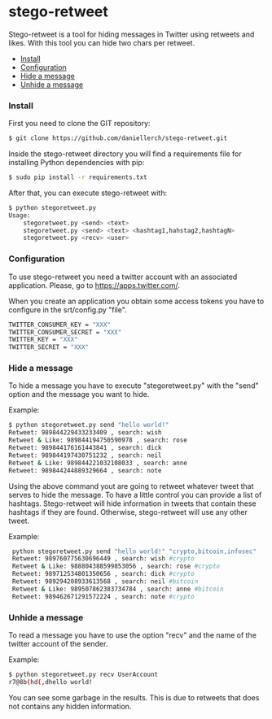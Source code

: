 # stego-retweet

Stego-retweet is a tool for hiding messages in Twitter using retweets and likes. With this tool you can hide two chars per retweet.


- [Install](#install)
- [Configuration](#configuration)
- [Hide a message](#hide-a-message)
- [Unhide a message](#unhide-a-message)


### Install

First you need to clone the GIT repository:

```bash
$ git clone https://github.com/daniellerch/stego-retweet.git
```

Inside the stego-retweet directory you will find a requirements file for installing Python dependencies with pip:

```bash
$ sudo pip install -r requirements.txt 
```

After that, you can execute stego-retweet with:

```bash
$ python stegoretweet.py
Usage:
    stegoretweet.py <send> <text>
    stegoretweet.py <send> <text> <hashtag1,hahstag2,hashtagN>
    stegoretweet.py <recv> <user>
```


### Configuration

To use stego-retweet you need a twitter account with an associated application.
Please, go to https://apps.twitter.com/.

When you create an application you obtain some access tokens you have to
configure in the srt/config.py "file".

```bash
TWITTER_CONSUMER_KEY = "XXX"
TWITTER_CONSUMER_SECRET = "XXX"
TWITTER_KEY = "XXX"
TWITTER_SECRET = "XXX"
```


### Hide a message

To hide a message you have to execute "stegoretweet.py" with the "send" option and the message you want to hide.

Example:
```bash
$ python stegoretweet.py send "hello world!"
Retweet: 989844229433233409 , search: wish
Retweet & Like: 989844194750590978 , search: rose
Retweet: 989844176161443841 , search: dick
Retweet: 989844197430751232 , search: neil
Retweet & Like: 989844221032108033 , search: anne
Retweet: 989844244889329664 , search: note
```

Using the above command yout are going to retweet whatever tweet that serves to hide the message. To have a little control you can provide a list of hashtags. Stego-retweet will hide information in tweets that contain these hashtags if they are found. Otherwise, stego-retweet will use any other tweet.


Example:
```bash
 python stegoretweet.py send "hello world!" "crypto,bitcoin,infosec"
 Retweet: 989760775630696449 , search: wish #crypto
 Retweet & Like: 988804388599853056 , search: rose #crypto
 Retweet: 989712534801350656 , search: dick #crypto
 Retweet: 989294208933613568 , search: neil #bitcoin
 Retweet & Like: 989507862383734784 , search: anne #bitcoin
 Retweet: 989462671291572224 , search: note #crypto
```


### Unhide a message
To read a message you have to use the option "recv" and the name of the twitter account of the sender.

Example:
```bash
$ python stegoretweet.py recv UserAccount
r7@8b(hd(,dhello world!
```

You can see some garbage in the results. This is due to retweets that does not contains any hidden information.







